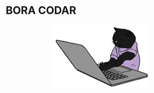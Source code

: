 # BORA CODAR

<p align="center">
  <a href="">
    <img alt="Logo" src="assets/images/cat.gif" min-width="250px" max-width="250px" width="250px" align="center">
  </a>
</p>
